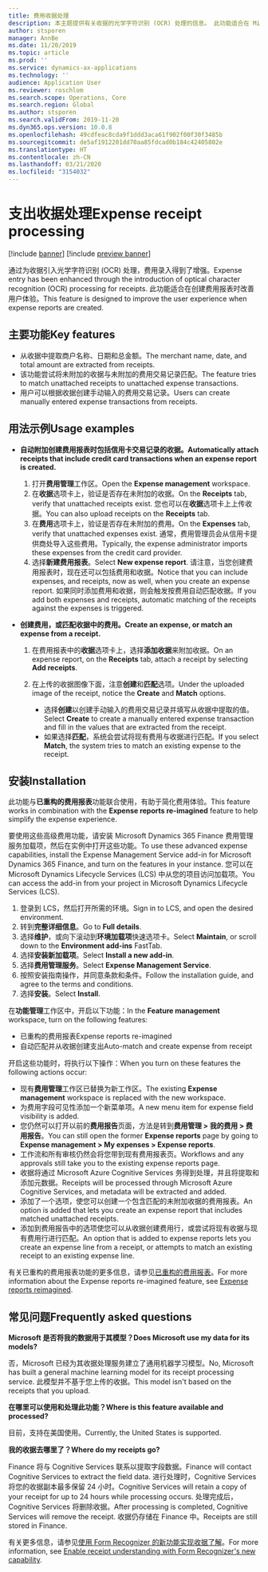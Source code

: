 ```yaml
---
title: 费用收据处理
description: 本主题提供有关收据的光学字符识别 (OCR) 处理的信息。 此功能适合在 Microsoft Dynamics 365 Finance 中创建费用报表时改善用户体验。
author: stsporen
manager: AnnBe
ms.date: 11/20/2019
ms.topic: article
ms.prod: ''
ms.service: dynamics-ax-applications
ms.technology: ''
audience: Application User
ms.reviewer: roschlom
ms.search.scope: Operations, Core
ms.search.region: Global
ms.author: stsporen
ms.search.validFrom: 2019-11-20
ms.dyn365.ops.version: 10.0.8
ms.openlocfilehash: 49cdfeac8cda9f1ddd3aca61f902f00f30f3485b
ms.sourcegitcommit: de5af1912201dd70aa85fdcad0b184c42405802e
ms.translationtype: HT
ms.contentlocale: zh-CN
ms.lasthandoff: 03/21/2020
ms.locfileid: "3154032"
---
```

# <a name="expense-receipt-processing"></a><span data-ttu-id="44cec-104">支出收据处理</span><span class="sxs-lookup"><span data-stu-id="44cec-104">Expense receipt processing</span></span>

[!include [banner](../includes/banner.md)]
[!include [preview banner](../includes/preview-banner.md)]


<span data-ttu-id="44cec-105">通过为收据引入光学字符识别 (OCR) 处理，费用录入得到了增强。</span><span class="sxs-lookup"><span data-stu-id="44cec-105">Expense entry has been enhanced through the introduction of optical character recognition (OCR) processing for receipts.</span></span> <span data-ttu-id="44cec-106">此功能适合在创建费用报表时改善用户体验。</span><span class="sxs-lookup"><span data-stu-id="44cec-106">This feature is designed to improve the user experience when expense reports are created.</span></span>

## <a name="key-features"></a><span data-ttu-id="44cec-107">主要功能</span><span class="sxs-lookup"><span data-stu-id="44cec-107">Key features</span></span>

- <span data-ttu-id="44cec-108">从收据中提取商户名称、日期和总金额。</span><span class="sxs-lookup"><span data-stu-id="44cec-108">The merchant name, date, and total amount are extracted from receipts.</span></span>
- <span data-ttu-id="44cec-109">该功能尝试将未附加的收据与未附加的费用交易记录匹配。</span><span class="sxs-lookup"><span data-stu-id="44cec-109">The feature tries to match unattached receipts to unattached expense transactions.</span></span>
- <span data-ttu-id="44cec-110">用户可以根据收据创建手动输入的费用交易记录。</span><span class="sxs-lookup"><span data-stu-id="44cec-110">Users can create manually entered expense transactions from receipts.</span></span>

## <a name="usage-examples"></a><span data-ttu-id="44cec-111">用法示例</span><span class="sxs-lookup"><span data-stu-id="44cec-111">Usage examples</span></span>

- <span data-ttu-id="44cec-112">**自动附加创建费用报表时包括信用卡交易记录的收据。**</span><span class="sxs-lookup"><span data-stu-id="44cec-112">**Automatically attach receipts that include credit card transactions when an expense report is created.**</span></span>

    1. <span data-ttu-id="44cec-113">打开**费用管理**工作区。</span><span class="sxs-lookup"><span data-stu-id="44cec-113">Open the **Expense management** workspace.</span></span>
    2. <span data-ttu-id="44cec-114">在**收据**选项卡上，验证是否存在未附加的收据。</span><span class="sxs-lookup"><span data-stu-id="44cec-114">On the **Receipts** tab, verify that unattached receipts exist.</span></span> <span data-ttu-id="44cec-115">您也可以在**收据**选项卡上上传收据。</span><span class="sxs-lookup"><span data-stu-id="44cec-115">You can also upload receipts on the **Receipts** tab.</span></span>
    3. <span data-ttu-id="44cec-116">在**费用**选项卡上，验证是否存在未附加的费用。</span><span class="sxs-lookup"><span data-stu-id="44cec-116">On the **Expenses** tab, verify that unattached expenses exist.</span></span> <span data-ttu-id="44cec-117">通常，费用管理员会从信用卡提供商处导入这些费用。</span><span class="sxs-lookup"><span data-stu-id="44cec-117">Typically, the expense administrator imports these expenses from the credit card provider.</span></span>
    4. <span data-ttu-id="44cec-118">选择**新建费用报表**。</span><span class="sxs-lookup"><span data-stu-id="44cec-118">Select **New expense report**.</span></span> <span data-ttu-id="44cec-119">请注意，当您创建费用报表时，现在还可以包括费用和收据。</span><span class="sxs-lookup"><span data-stu-id="44cec-119">Notice that you can include expenses, and receipts, now as well, when you create an expense report.</span></span> <span data-ttu-id="44cec-120">如果同时添加费用和收据，则会触发按费用自动匹配收据。</span><span class="sxs-lookup"><span data-stu-id="44cec-120">If you add both expenses and receipts, automatic matching of the receipts against the expenses is triggered.</span></span>

- <span data-ttu-id="44cec-121">**创建费用，或匹配收据中的费用。**</span><span class="sxs-lookup"><span data-stu-id="44cec-121">**Create an expense, or match an expense from a receipt.**</span></span>

    1. <span data-ttu-id="44cec-122">在费用报表中的**收据**选项卡上，选择**添加收据**来附加收据。</span><span class="sxs-lookup"><span data-stu-id="44cec-122">On an expense report, on the **Receipts** tab, attach a receipt by selecting **Add receipts**.</span></span>
    2. <span data-ttu-id="44cec-123">在上传的收据图像下面，注意**创建**和**匹配**选项。</span><span class="sxs-lookup"><span data-stu-id="44cec-123">Under the uploaded image of the receipt, notice the **Create** and **Match** options.</span></span>

        - <span data-ttu-id="44cec-124">选择**创建**以创建手动输入的费用交易记录并填写从收据中提取的值。</span><span class="sxs-lookup"><span data-stu-id="44cec-124">Select **Create** to create a manually entered expense transaction and fill in the values that are extracted from the receipt.</span></span>
        - <span data-ttu-id="44cec-125">如果选择**匹配**，系统会尝试将现有费用与收据进行匹配。</span><span class="sxs-lookup"><span data-stu-id="44cec-125">If you select **Match**, the system tries to match an existing expense to the receipt.</span></span>

## <a name="installation"></a><span data-ttu-id="44cec-126">安装</span><span class="sxs-lookup"><span data-stu-id="44cec-126">Installation</span></span>

<span data-ttu-id="44cec-127">此功能与**已重构的费用报表**功能联合使用，有助于简化费用体验。</span><span class="sxs-lookup"><span data-stu-id="44cec-127">This feature works in combination with the **Expense reports re-imagined** feature to help simplify the expense experience.</span></span>

<span data-ttu-id="44cec-128">要使用这些高级费用功能，请安装 Microsoft Dynamics 365 Finance 费用管理服务加载项，然后在实例中打开这些功能。</span><span class="sxs-lookup"><span data-stu-id="44cec-128">To use these advanced expense capabilities, install the Expense Management Service add-in for Microsoft Dynamics 365 Finance, and turn on the features in your instance.</span></span> <span data-ttu-id="44cec-129">您可以在 Microsoft Dynamics Lifecycle Services (LCS) 中从您的项目访问加载项。</span><span class="sxs-lookup"><span data-stu-id="44cec-129">You can access the add-in from your project in Microsoft Dynamics Lifecycle Services (LCS).</span></span>

1. <span data-ttu-id="44cec-130">登录到 LCS，然后打开所需的环境。</span><span class="sxs-lookup"><span data-stu-id="44cec-130">Sign in to LCS, and open the desired environment.</span></span>
2. <span data-ttu-id="44cec-131">转到**完整详细信息**。</span><span class="sxs-lookup"><span data-stu-id="44cec-131">Go to **Full details**.</span></span>
3. <span data-ttu-id="44cec-132">选择**维护**，或向下滚动到**环境加载项**快速选项卡。</span><span class="sxs-lookup"><span data-stu-id="44cec-132">Select **Maintain**, or scroll down to the **Environment add-ins** FastTab.</span></span>
4. <span data-ttu-id="44cec-133">选择**安装新加载项**。</span><span class="sxs-lookup"><span data-stu-id="44cec-133">Select **Install a new add-in**.</span></span>
5. <span data-ttu-id="44cec-134">选择**费用管理服务**。</span><span class="sxs-lookup"><span data-stu-id="44cec-134">Select **Expense Management Service**.</span></span>
6. <span data-ttu-id="44cec-135">按照安装指南操作，并同意条款和条件。</span><span class="sxs-lookup"><span data-stu-id="44cec-135">Follow the installation guide, and agree to the terms and conditions.</span></span>
7. <span data-ttu-id="44cec-136">选择**安装**。</span><span class="sxs-lookup"><span data-stu-id="44cec-136">Select **Install**.</span></span>

<span data-ttu-id="44cec-137">在**功能管理**工作区中，开启以下功能：</span><span class="sxs-lookup"><span data-stu-id="44cec-137">In the **Feature management** workspace, turn on the following features:</span></span>

- <span data-ttu-id="44cec-138">已重构的费用报表</span><span class="sxs-lookup"><span data-stu-id="44cec-138">Expense reports re-imagined</span></span>
- <span data-ttu-id="44cec-139">自动匹配并从收据创建支出</span><span class="sxs-lookup"><span data-stu-id="44cec-139">Auto-match and create expense from receipt</span></span>

<span data-ttu-id="44cec-140">开启这些功能时，将执行以下操作：</span><span class="sxs-lookup"><span data-stu-id="44cec-140">When you turn on these features the following actions occur:</span></span>

- <span data-ttu-id="44cec-141">现有**费用管理**工作区已替换为新工作区。</span><span class="sxs-lookup"><span data-stu-id="44cec-141">The existing **Expense management** workspace is replaced with the new workspace.</span></span>
- <span data-ttu-id="44cec-142">为费用字段可见性添加一个新菜单项。</span><span class="sxs-lookup"><span data-stu-id="44cec-142">A new menu item for expense field visibility is added.</span></span>
- <span data-ttu-id="44cec-143">您仍然可以打开以前的**费用报告**页面，方法是转到**费用管理 > 我的费用 > 费用报告**。</span><span class="sxs-lookup"><span data-stu-id="44cec-143">You can still open the former **Expense reports** page by going to **Expense management > My expenses > Expense reports**.</span></span>
- <span data-ttu-id="44cec-144">工作流和所有审核仍然会将您带到现有费用报表页。</span><span class="sxs-lookup"><span data-stu-id="44cec-144">Workflows and any approvals still take you to the existing expense reports page.</span></span>
- <span data-ttu-id="44cec-145">收据将通过 Microsoft Azure Cognitive Services 务得到处理，并且将提取和添加元数据。</span><span class="sxs-lookup"><span data-stu-id="44cec-145">Receipts will be processed through Microsoft Azure Cognitive Services, and metadata will be extracted and added.</span></span>
- <span data-ttu-id="44cec-146">添加了一个选项，使您可以创建一个包含匹配的未附加收据的费用报表。</span><span class="sxs-lookup"><span data-stu-id="44cec-146">An option is added that lets you create an expense report that includes matched unattached receipts.</span></span>
- <span data-ttu-id="44cec-147">添加到费用报告中的选项使您可以从收据创建费用行，或尝试将现有收据与现有费用行进行匹配。</span><span class="sxs-lookup"><span data-stu-id="44cec-147">An option that is added to expense reports lets you create an expense line from a receipt, or attempts to match an existing receipt to an existing expense line.</span></span>

<span data-ttu-id="44cec-148">有关已重构的费用报表功能的更多信息，请参见[已重构的费用报表](ExpenseWorkspaceNew.md)。</span><span class="sxs-lookup"><span data-stu-id="44cec-148">For more information about the Expense reports re-imagined feature, see [Expense reports reimagined](ExpenseWorkspaceNew.md).</span></span>

## <a name="frequently-asked-questions"></a><span data-ttu-id="44cec-149">常见问题</span><span class="sxs-lookup"><span data-stu-id="44cec-149">Frequently asked questions</span></span>

<span data-ttu-id="44cec-150">**Microsoft 是否将我的数据用于其模型？**</span><span class="sxs-lookup"><span data-stu-id="44cec-150">**Does Microsoft use my data for its models?**</span></span>

<span data-ttu-id="44cec-151">否，Microsoft 已经为其收据处理服务建立了通用机器学习模型。</span><span class="sxs-lookup"><span data-stu-id="44cec-151">No, Microsoft has built a general machine learning model for its receipt processing service.</span></span> <span data-ttu-id="44cec-152">此模型并不基于您上传的收据。</span><span class="sxs-lookup"><span data-stu-id="44cec-152">This model isn't based on the receipts that you upload.</span></span>

<span data-ttu-id="44cec-153">**在哪里可以使用和处理此功能？**</span><span class="sxs-lookup"><span data-stu-id="44cec-153">**Where is this feature available and processed?**</span></span>

<span data-ttu-id="44cec-154">目前，支持在美国使用。</span><span class="sxs-lookup"><span data-stu-id="44cec-154">Currently, the United States is supported.</span></span>

<span data-ttu-id="44cec-155">**我的收据去哪里了？**</span><span class="sxs-lookup"><span data-stu-id="44cec-155">**Where do my receipts go?**</span></span>

<span data-ttu-id="44cec-156">Finance 将与 Cognitive Services 联系以提取字段数据。</span><span class="sxs-lookup"><span data-stu-id="44cec-156">Finance will contact Cognitive Services to extract the field data.</span></span> <span data-ttu-id="44cec-157">进行处理时，Cognitive Services 将您的收据副本最多保留 24 小时。</span><span class="sxs-lookup"><span data-stu-id="44cec-157">Cognitive Services will retain a copy of your receipt for up to 24 hours while processing occurs.</span></span> <span data-ttu-id="44cec-158">处理完成后，Cognitive Services 将删除收据。</span><span class="sxs-lookup"><span data-stu-id="44cec-158">After processing is completed, Cognitive Services will remove the receipt.</span></span> <span data-ttu-id="44cec-159">收据仍存储在 Finance 中。</span><span class="sxs-lookup"><span data-stu-id="44cec-159">Receipts are still stored in Finance.</span></span>

<span data-ttu-id="44cec-160">有关更多信息，请参见[使用 Form Recognizer 的新功能实现收据了解](https://azure.microsoft.com/blog/enable-receipt-understanding-with-form-recognizer-s-new-capability/)。</span><span class="sxs-lookup"><span data-stu-id="44cec-160">For more information, see [Enable receipt understanding with Form Recognizer's new capability](https://azure.microsoft.com/blog/enable-receipt-understanding-with-form-recognizer-s-new-capability/).</span></span>
